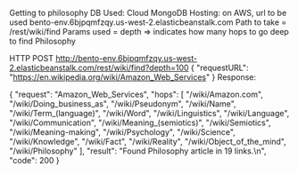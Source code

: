 Getting to philosophy
DB Used: Cloud MongoDB
Hosting: on AWS, url to be used bento-env.6bjpqmfzqy.us-west-2.elasticbeanstalk.com
Path to take = /rest/wiki/find
Params used = depth => indicates how many hops to go deep to find Philosophy

HTTP POST
http://bento-env.6bjpqmfzqy.us-west-2.elasticbeanstalk.com/rest/wiki/find?depth=100
{
 "requestURL": "https://en.wikipedia.org/wiki/Amazon_Web_Services"
}
Response:

{
    "request": "Amazon_Web_Services",
    "hops": [
        "/wiki/Amazon.com",
        "/wiki/Doing_business_as",
        "/wiki/Pseudonym",
        "/wiki/Name",
        "/wiki/Term_(language)",
        "/wiki/Word",
        "/wiki/Linguistics",
        "/wiki/Language",
        "/wiki/Communication",
        "/wiki/Meaning_(semiotics)",
        "/wiki/Semiotics",
        "/wiki/Meaning-making",
        "/wiki/Psychology",
        "/wiki/Science",
        "/wiki/Knowledge",
        "/wiki/Fact",
        "/wiki/Reality",
        "/wiki/Object_of_the_mind",
        "/wiki/Philosophy"
    ],
    "result": "Found Philosophy article in 19 links.\n",
    "code": 200
}
